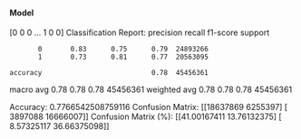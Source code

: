 #### Model
[0 0 0 ... 1 0 0]
Classification Report:
              precision    recall  f1-score   support

           0       0.83      0.75      0.79  24893266
           1       0.73      0.81      0.77  20563095

    accuracy                           0.78  45456361
   macro avg       0.78      0.78      0.78  45456361
weighted avg       0.78      0.78      0.78  45456361

Accuracy: 0.7766542508759116
Confusion Matrix:
[[18637869  6255397]
 [ 3897088 16666007]]
Confusion Matrix (%):
[[41.00167411 13.76132375]
 [ 8.57325117 36.66375098]]
